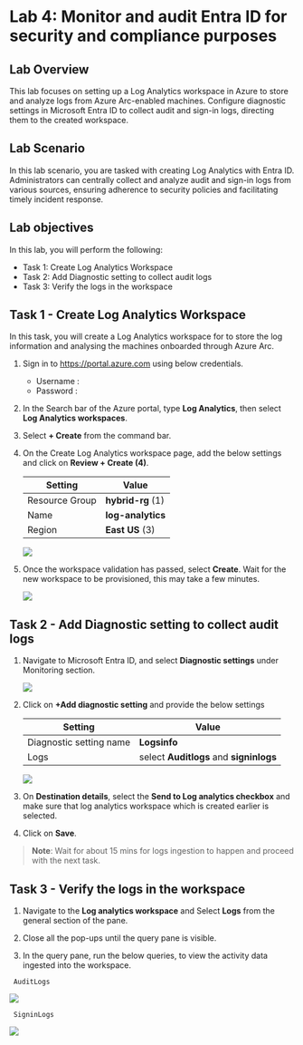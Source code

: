 # Lab 4: Monitor and audit Entra ID for security and compliance purposes

## Lab Overview 
This lab focuses on setting up a  Log Analytics workspace in Azure to store and analyze logs from Azure Arc-enabled machines. Configure diagnostic settings in Microsoft Entra ID to collect audit and sign-in logs, directing them to the created workspace.

## Lab Scenario
In this lab scenario, you are tasked with creating Log Analytics with Entra ID. Administrators can centrally collect and analyze audit and sign-in logs from various sources, ensuring adherence to security policies and facilitating timely incident response. 

## Lab objectives
In this lab, you will perform the following:

- Task 1: Create Log Analytics Workspace
- Task 2: Add Diagnostic setting to collect audit logs
- Task 3: Verify the logs in the workspace

## Task 1 - Create Log Analytics Workspace

In this task, you will create a Log Analytics workspace for to store the log information and analysing the machines onboarded through Azure Arc.

1. Sign in to https://portal.azure.com using below credentials.

    - Username : **<inject key="AzureAdUserEmail"></inject>**
    - Password : **<inject key="AzureAdUserPassword"></inject>**

1. In the Search bar of the Azure portal, type **Log Analytics**, then select **Log Analytics workspaces**.

1. Select **+ Create** from the command bar.
    
1. On the Create Log Analytics workspace page, add the below settings and click on **Review + Create (4)**.

      | Setting | Value|
      |----------|--------|
      | Resource Group | **hybrid-rg** (1)|
      | Name | **log-analytics<inject key="DeploymentID" enableCopy="false"/>**|
      | Region | **East US** (3)|

   ![](../media/lab4-1.png)

1. Once the workspace validation has passed, select **Create**. Wait for the new workspace to be provisioned, this may take a few minutes.

   ![](../media/lab4-2.png)

## Task 2 - Add Diagnostic setting to collect audit logs

1. Navigate to Microsoft Entra ID, and select **Diagnostic settings** under Monitoring section.

   ![](../media/lab4-3.png)

1. Click on **+Add diagnostic setting** and provide the below settings

   | Setting | Value |
   -----------|---------
   | Diagnostic setting name | **Logsinfo** |
   |Logs | select **Auditlogs** and **signinlogs** |

   ![](../media/lab4-4.png)

1. On **Destination details**, select the **Send to Log analytics checkbox** and make sure that log analytics workspace which is created earlier is selected.

1. Click on **Save**.

  >**Note**: Wait for about 15 mins for logs ingestion to happen and proceed with the next task.

## Task 3 - Verify the logs in the workspace

1. Navigate to the **Log analytics workspace** and Select **Logs** from the general section of the pane.

1. Close all the pop-ups until the query pane is visible.

1. In the query pane, run the below queries, to view the activity data ingested into the workspace.

  ```
   AuditLogs
  ```
   ![](../media/lab4-5.png)

  ```
   SigninLogs
  ```
   ![](../media/lab4-6.png)
